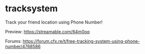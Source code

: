 # tracksystem
Track your friend location using Phone Number! 

Preview: https://streamable.com/64m0oq

Forums: https://forum.cfx.re/t/free-tracking-system-using-phone-number/4768586
